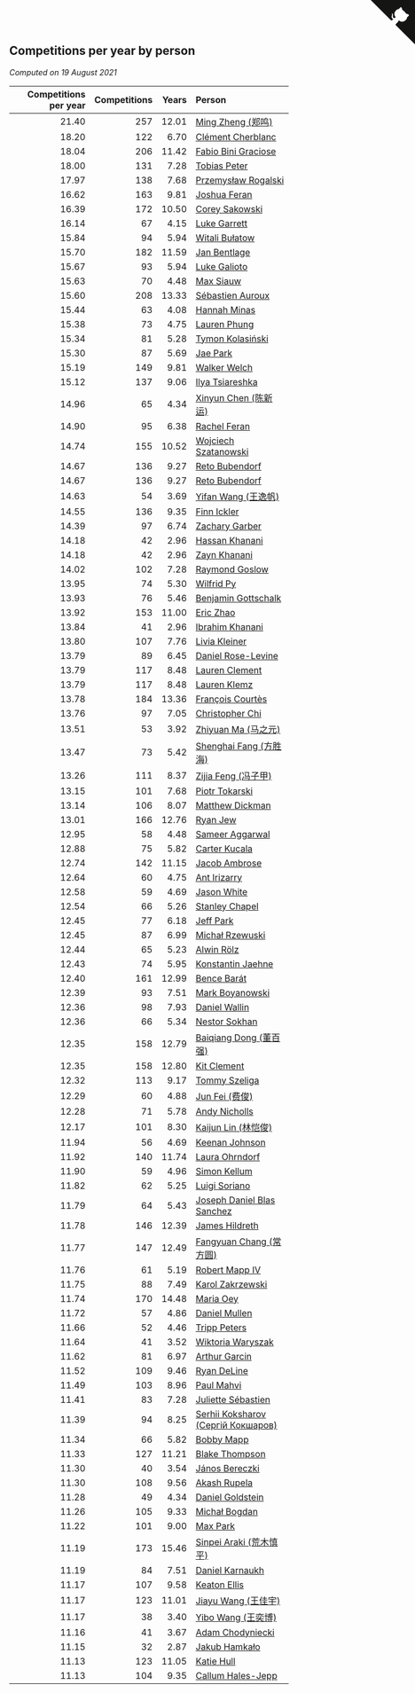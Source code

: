 ## Competitions per year by person

*Computed on 19 August 2021*

| Competitions per year | Competitions | Years | Person |
| ---: | ---: | ---: | :--- |
| 21.40 | 257 | 12.01 | [Ming Zheng (郑鸣)](https://www.worldcubeassociation.org/persons/2009ZHEN11) |
| 18.20 | 122 | 6.70 | [Clément Cherblanc](https://www.worldcubeassociation.org/persons/2014CHER05) |
| 18.04 | 206 | 11.42 | [Fabio Bini Graciose](https://www.worldcubeassociation.org/persons/2010GRAC02) |
| 18.00 | 131 | 7.28 | [Tobias Peter](https://www.worldcubeassociation.org/persons/2014PETE03) |
| 17.97 | 138 | 7.68 | [Przemysław Rogalski](https://www.worldcubeassociation.org/persons/2013ROGA02) |
| 16.62 | 163 | 9.81 | [Joshua Feran](https://www.worldcubeassociation.org/persons/2011FERA01) |
| 16.39 | 172 | 10.50 | [Corey Sakowski](https://www.worldcubeassociation.org/persons/2011SAKO01) |
| 16.14 | 67 | 4.15 | [Luke Garrett](https://www.worldcubeassociation.org/persons/2017GARR05) |
| 15.84 | 94 | 5.94 | [Witali Bułatow](https://www.worldcubeassociation.org/persons/2015BUAT01) |
| 15.70 | 182 | 11.59 | [Jan Bentlage](https://www.worldcubeassociation.org/persons/2010BENT01) |
| 15.67 | 93 | 5.94 | [Luke Galioto](https://www.worldcubeassociation.org/persons/2015GALI02) |
| 15.63 | 70 | 4.48 | [Max Siauw](https://www.worldcubeassociation.org/persons/2017SIAU02) |
| 15.60 | 208 | 13.33 | [Sébastien Auroux](https://www.worldcubeassociation.org/persons/2008AURO01) |
| 15.44 | 63 | 4.08 | [Hannah Minas](https://www.worldcubeassociation.org/persons/2017MINA04) |
| 15.38 | 73 | 4.75 | [Lauren Phung](https://www.worldcubeassociation.org/persons/2016PHUN02) |
| 15.34 | 81 | 5.28 | [Tymon Kolasiński](https://www.worldcubeassociation.org/persons/2016KOLA02) |
| 15.30 | 87 | 5.69 | [Jae Park](https://www.worldcubeassociation.org/persons/2015PARK24) |
| 15.19 | 149 | 9.81 | [Walker Welch](https://www.worldcubeassociation.org/persons/2011WELC01) |
| 15.12 | 137 | 9.06 | [Ilya Tsiareshka](https://www.worldcubeassociation.org/persons/2012TERE01) |
| 14.96 | 65 | 4.34 | [Xinyun Chen (陈新运)](https://www.worldcubeassociation.org/persons/2017CHEN36) |
| 14.90 | 95 | 6.38 | [Rachel Feran](https://www.worldcubeassociation.org/persons/2015FERA01) |
| 14.74 | 155 | 10.52 | [Wojciech Szatanowski](https://www.worldcubeassociation.org/persons/2011SZAT01) |
| 14.67 | 136 | 9.27 | [Reto Bubendorf](https://www.worldcubeassociation.org/persons/2012BUBE01) |
| 14.67 | 136 | 9.27 | [Reto Bubendorf](https://www.worldcubeassociation.org/persons/2012BUBE01) |
| 14.63 | 54 | 3.69 | [Yifan Wang (王逸帆)](https://www.worldcubeassociation.org/persons/2017WANY29) |
| 14.55 | 136 | 9.35 | [Finn Ickler](https://www.worldcubeassociation.org/persons/2012ICKL01) |
| 14.39 | 97 | 6.74 | [Zachary Garber](https://www.worldcubeassociation.org/persons/2014GARB01) |
| 14.18 | 42 | 2.96 | [Hassan Khanani](https://www.worldcubeassociation.org/persons/2018KHAN26) |
| 14.18 | 42 | 2.96 | [Zayn Khanani](https://www.worldcubeassociation.org/persons/2018KHAN28) |
| 14.02 | 102 | 7.28 | [Raymond Goslow](https://www.worldcubeassociation.org/persons/2014GOSL01) |
| 13.95 | 74 | 5.30 | [Wilfrid Py](https://www.worldcubeassociation.org/persons/2016PYWI01) |
| 13.93 | 76 | 5.46 | [Benjamin Gottschalk](https://www.worldcubeassociation.org/persons/2016GOTT01) |
| 13.92 | 153 | 11.00 | [Eric Zhao](https://www.worldcubeassociation.org/persons/2010ZHAO19) |
| 13.84 | 41 | 2.96 | [Ibrahim Khanani](https://www.worldcubeassociation.org/persons/2018KHAN27) |
| 13.80 | 107 | 7.76 | [Livia Kleiner](https://www.worldcubeassociation.org/persons/2013KLEI03) |
| 13.79 | 89 | 6.45 | [Daniel Rose-Levine](https://www.worldcubeassociation.org/persons/2015ROSE01) |
| 13.79 | 117 | 8.48 | [Lauren Clement](https://www.worldcubeassociation.org/persons/2013KLEM01) |
| 13.79 | 117 | 8.48 | [Lauren Klemz](https://www.worldcubeassociation.org/persons/2013KLEM01) |
| 13.78 | 184 | 13.36 | [François Courtès](https://www.worldcubeassociation.org/persons/2008COUR01) |
| 13.76 | 97 | 7.05 | [Christopher Chi](https://www.worldcubeassociation.org/persons/2014CHIC01) |
| 13.51 | 53 | 3.92 | [Zhiyuan Ma (马之元)](https://www.worldcubeassociation.org/persons/2017MAZH04) |
| 13.47 | 73 | 5.42 | [Shenghai Fang (方胜海)](https://www.worldcubeassociation.org/persons/2016FANG01) |
| 13.26 | 111 | 8.37 | [Zijia Feng (冯子甲)](https://www.worldcubeassociation.org/persons/2013FENG02) |
| 13.15 | 101 | 7.68 | [Piotr Tokarski](https://www.worldcubeassociation.org/persons/2013TOKA01) |
| 13.14 | 106 | 8.07 | [Matthew Dickman](https://www.worldcubeassociation.org/persons/2013DICK01) |
| 13.01 | 166 | 12.76 | [Ryan Jew](https://www.worldcubeassociation.org/persons/2008JEWR01) |
| 12.95 | 58 | 4.48 | [Sameer Aggarwal](https://www.worldcubeassociation.org/persons/2017AGGA01) |
| 12.88 | 75 | 5.82 | [Carter Kucala](https://www.worldcubeassociation.org/persons/2015KUCA01) |
| 12.74 | 142 | 11.15 | [Jacob Ambrose](https://www.worldcubeassociation.org/persons/2010AMBR01) |
| 12.64 | 60 | 4.75 | [Ant Irizarry](https://www.worldcubeassociation.org/persons/2016IRIZ02) |
| 12.58 | 59 | 4.69 | [Jason White](https://www.worldcubeassociation.org/persons/2016WHIT16) |
| 12.54 | 66 | 5.26 | [Stanley Chapel](https://www.worldcubeassociation.org/persons/2016CHAP04) |
| 12.45 | 77 | 6.18 | [Jeff Park](https://www.worldcubeassociation.org/persons/2015PARK08) |
| 12.45 | 87 | 6.99 | [Michał Rzewuski](https://www.worldcubeassociation.org/persons/2014RZEW01) |
| 12.44 | 65 | 5.23 | [Alwin Rölz](https://www.worldcubeassociation.org/persons/2016ROLZ01) |
| 12.43 | 74 | 5.95 | [Konstantin Jaehne](https://www.worldcubeassociation.org/persons/2015JAEH01) |
| 12.40 | 161 | 12.99 | [Bence Barát](https://www.worldcubeassociation.org/persons/2008BARA01) |
| 12.39 | 93 | 7.51 | [Mark Boyanowski](https://www.worldcubeassociation.org/persons/2014BOYA01) |
| 12.36 | 98 | 7.93 | [Daniel Wallin](https://www.worldcubeassociation.org/persons/2013WALL03) |
| 12.36 | 66 | 5.34 | [Nestor Sokhan](https://www.worldcubeassociation.org/persons/2016SOKH01) |
| 12.35 | 158 | 12.79 | [Baiqiang Dong (董百强)](https://www.worldcubeassociation.org/persons/2008DONG06) |
| 12.35 | 158 | 12.80 | [Kit Clement](https://www.worldcubeassociation.org/persons/2008CLEM01) |
| 12.32 | 113 | 9.17 | [Tommy Szeliga](https://www.worldcubeassociation.org/persons/2012SZEL01) |
| 12.29 | 60 | 4.88 | [Jun Fei (费俊)](https://www.worldcubeassociation.org/persons/2016FEIJ02) |
| 12.28 | 71 | 5.78 | [Andy Nicholls](https://www.worldcubeassociation.org/persons/2015NICH04) |
| 12.17 | 101 | 8.30 | [Kaijun Lin (林恺俊)](https://www.worldcubeassociation.org/persons/2013LINK01) |
| 11.94 | 56 | 4.69 | [Keenan Johnson](https://www.worldcubeassociation.org/persons/2016JOHN30) |
| 11.92 | 140 | 11.74 | [Laura Ohrndorf](https://www.worldcubeassociation.org/persons/2009OHRN01) |
| 11.90 | 59 | 4.96 | [Simon Kellum](https://www.worldcubeassociation.org/persons/2016KELL12) |
| 11.82 | 62 | 5.25 | [Luigi Soriano](https://www.worldcubeassociation.org/persons/2016SORI04) |
| 11.79 | 64 | 5.43 | [Joseph Daniel Blas Sanchez](https://www.worldcubeassociation.org/persons/2016SANC08) |
| 11.78 | 146 | 12.39 | [James Hildreth](https://www.worldcubeassociation.org/persons/2009HILD01) |
| 11.77 | 147 | 12.49 | [Fangyuan Chang (常方圆)](https://www.worldcubeassociation.org/persons/2009CHAN04) |
| 11.76 | 61 | 5.19 | [Robert Mapp IV](https://www.worldcubeassociation.org/persons/2016IVRO01) |
| 11.75 | 88 | 7.49 | [Karol Zakrzewski](https://www.worldcubeassociation.org/persons/2014ZAKR01) |
| 11.74 | 170 | 14.48 | [Maria Oey](https://www.worldcubeassociation.org/persons/2007OEYM01) |
| 11.72 | 57 | 4.86 | [Daniel Mullen](https://www.worldcubeassociation.org/persons/2016MULL04) |
| 11.66 | 52 | 4.46 | [Tripp Peters](https://www.worldcubeassociation.org/persons/2017PETE04) |
| 11.64 | 41 | 3.52 | [Wiktoria Waryszak](https://www.worldcubeassociation.org/persons/2018WARY01) |
| 11.62 | 81 | 6.97 | [Arthur Garcin](https://www.worldcubeassociation.org/persons/2014GARC27) |
| 11.52 | 109 | 9.46 | [Ryan DeLine](https://www.worldcubeassociation.org/persons/2012DELI01) |
| 11.49 | 103 | 8.96 | [Paul Mahvi](https://www.worldcubeassociation.org/persons/2012MAHV01) |
| 11.41 | 83 | 7.28 | [Juliette Sébastien](https://www.worldcubeassociation.org/persons/2014SEBA01) |
| 11.39 | 94 | 8.25 | [Serhii Koksharov (Сергій Кокшаров)](https://www.worldcubeassociation.org/persons/2013KOKS01) |
| 11.34 | 66 | 5.82 | [Bobby Mapp](https://www.worldcubeassociation.org/persons/2015MAPP01) |
| 11.33 | 127 | 11.21 | [Blake Thompson](https://www.worldcubeassociation.org/persons/2010THOM03) |
| 11.30 | 40 | 3.54 | [János Bereczki](https://www.worldcubeassociation.org/persons/2018BERE01) |
| 11.30 | 108 | 9.56 | [Akash Rupela](https://www.worldcubeassociation.org/persons/2012RUPE01) |
| 11.28 | 49 | 4.34 | [Daniel Goldstein](https://www.worldcubeassociation.org/persons/2017GOLD01) |
| 11.26 | 105 | 9.33 | [Michał Bogdan](https://www.worldcubeassociation.org/persons/2012BOGD01) |
| 11.22 | 101 | 9.00 | [Max Park](https://www.worldcubeassociation.org/persons/2012PARK03) |
| 11.19 | 173 | 15.46 | [Sinpei Araki (荒木慎平)](https://www.worldcubeassociation.org/persons/2006ARAK01) |
| 11.19 | 84 | 7.51 | [Daniel Karnaukh](https://www.worldcubeassociation.org/persons/2014KARN02) |
| 11.17 | 107 | 9.58 | [Keaton Ellis](https://www.worldcubeassociation.org/persons/2012ELLI01) |
| 11.17 | 123 | 11.01 | [Jiayu Wang (王佳宇)](https://www.worldcubeassociation.org/persons/2010WANG53) |
| 11.17 | 38 | 3.40 | [Yibo Wang (王奕博)](https://www.worldcubeassociation.org/persons/2018WANG39) |
| 11.16 | 41 | 3.67 | [Adam Chodyniecki](https://www.worldcubeassociation.org/persons/2017CHOD02) |
| 11.15 | 32 | 2.87 | [Jakub Hamkało](https://www.worldcubeassociation.org/persons/2018HAMK01) |
| 11.13 | 123 | 11.05 | [Katie Hull](https://www.worldcubeassociation.org/persons/2010HULL01) |
| 11.13 | 104 | 9.35 | [Callum Hales-Jepp](https://www.worldcubeassociation.org/persons/2012HALE01) |


<a href="https://github.com/jonatanklosko/wca_statistics" class="github-corner" aria-label="View source on Github"><svg width="80" height="80" viewBox="0 0 250 250" style="fill:#151513; color:#fff; position: absolute; top: 0; border: 0; right: 0;" aria-hidden="true"><path d="M0,0 L115,115 L130,115 L142,142 L250,250 L250,0 Z"></path><path d="M128.3,109.0 C113.8,99.7 119.0,89.6 119.0,89.6 C122.0,82.7 120.5,78.6 120.5,78.6 C119.2,72.0 123.4,76.3 123.4,76.3 C127.3,80.9 125.5,87.3 125.5,87.3 C122.9,97.6 130.6,101.9 134.4,103.2" fill="currentColor" style="transform-origin: 130px 106px;" class="octo-arm"></path><path d="M115.0,115.0 C114.9,115.1 118.7,116.5 119.8,115.4 L133.7,101.6 C136.9,99.2 139.9,98.4 142.2,98.6 C133.8,88.0 127.5,74.4 143.8,58.0 C148.5,53.4 154.0,51.2 159.7,51.0 C160.3,49.4 163.2,43.6 171.4,40.1 C171.4,40.1 176.1,42.5 178.8,56.2 C183.1,58.6 187.2,61.8 190.9,65.4 C194.5,69.0 197.7,73.2 200.1,77.6 C213.8,80.2 216.3,84.9 216.3,84.9 C212.7,93.1 206.9,96.0 205.4,96.6 C205.1,102.4 203.0,107.8 198.3,112.5 C181.9,128.9 168.3,122.5 157.7,114.1 C157.9,116.9 156.7,120.9 152.7,124.9 L141.0,136.5 C139.8,137.7 141.6,141.9 141.8,141.8 Z" fill="currentColor" class="octo-body"></path></svg></a><style>.github-corner:hover .octo-arm{animation:octocat-wave 560ms ease-in-out}@keyframes octocat-wave{0%,100%{transform:rotate(0)}20%,60%{transform:rotate(-25deg)}40%,80%{transform:rotate(10deg)}}@media (max-width:500px){.github-corner:hover .octo-arm{animation:none}.github-corner .octo-arm{animation:octocat-wave 560ms ease-in-out}}</style>
